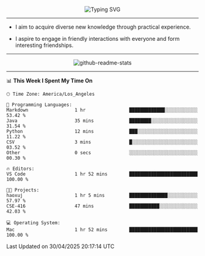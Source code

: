<p align="center">
  <img src="https://readme-typing-svg.demolab.com?font=Fira+Code&weight=500&size=32&duration=2500&pause=1600&center=true&vCenter=true&random=false&width=1024&height=64&lines=Hi+there+%F0%9F%91%8B;I'm+delighted+you+could+make+it+here+%F0%9F%8E%89;I'm+Harry%2C+a+college+student+still+finding+my+way" alt="Typing SVG" />
</p>


---


- I aim to acquire diverse new knowledge through practical experience.

- I aspire to engage in friendly interactions with everyone and form interesting friendships.


---


<p align="center">
  <img src="https://github-readme-stats.vercel.app/api?username=Harry-Jing&show_icons=true" alt="github-readme-stats"/>
</p>


---

<!--START_SECTION:waka-->
📊 **This Week I Spent My Time On** 

```text
🕑︎ Time Zone: America/Los_Angeles

💬 Programming Languages: 
Markdown                 1 hr                █████████████░░░░░░░░░░░░   53.42 % 
Java                     35 mins             ████████░░░░░░░░░░░░░░░░░   31.54 % 
Python                   12 mins             ███░░░░░░░░░░░░░░░░░░░░░░   11.22 % 
CSV                      3 mins              █░░░░░░░░░░░░░░░░░░░░░░░░   03.52 % 
Other                    0 secs              ░░░░░░░░░░░░░░░░░░░░░░░░░   00.30 % 

🔥 Editors: 
VS Code                  1 hr 52 mins        █████████████████████████   100.00 % 

🐱‍💻 Projects: 
haoxuj                   1 hr 5 mins         ██████████████░░░░░░░░░░░   57.97 % 
CSE-416                  47 mins             ███████████░░░░░░░░░░░░░░   42.03 % 

💻 Operating System: 
Mac                      1 hr 52 mins        █████████████████████████   100.00 % 
```


 Last Updated on 30/04/2025 20:17:14 UTC
<!--END_SECTION:waka-->
